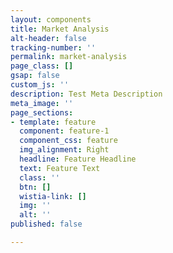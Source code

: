 ```yaml
---
layout: components
title: Market Analysis
alt-header: false
tracking-number: ''
permalink: market-analysis
page_class: []
gsap: false
custom_js: ''
description: Test Meta Description
meta_image: ''
page_sections:
- template: feature
  component: feature-1
  component_css: feature
  img_alignment: Right
  headline: Feature Headline
  text: Feature Text
  class: ''
  btn: []
  wistia-link: []
  img: ''
  alt: ''
published: false

---
```

